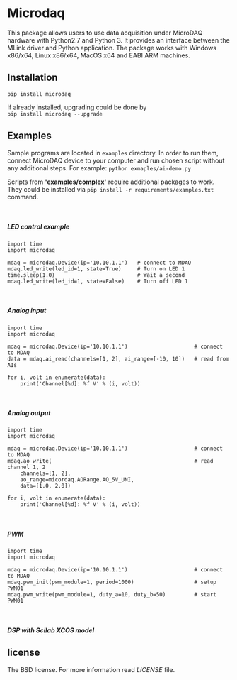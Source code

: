 # Microdaq

This package allows users to use data acquisition under MicroDAQ hardware 
with Python2.7 and Python 3. It provides an interface between the MLink driver 
and Python application. The package works with Windows x86/x64, Linux x86/x64, MacOS x64 
and EABI ARM machines.

## Installation

`pip install microdaq`

If already installed, upgrading could be done by\
`pip install microdaq --upgrade `

## Examples

Sample programs are located in `examples` directory. In order to run them,
connect MicroDAQ device to your computer and run chosen script without any 
additional steps. For example: `python exmaples/ai-demo.py`

Scripts from **'examples/complex'** require additional packages to work.\
They could be installed via `pip install -r requirements/examples.txt` command.

<br>

##### LED control example


    import time
    import microdaq

    mdaq = microdaq.Device(ip='10.10.1.1')   # connect to MDAQ
    mdaq.led_write(led_id=1, state=True)     # Turn on LED 1
    time.sleep(1.0)                          # Wait a second
    mdaq.led_write(led_id=1, state=False)    # Turn off LED 1

<br>

##### Analog input 

    import time
    import microdaq

    mdaq = microdaq.Device(ip='10.10.1.1')                     # connect to MDAQ
    data = mdaq.ai_read(channels=[1, 2], ai_range=[-10, 10])   # read from AIs
    
    for i, volt in enumerate(data):
        print('Channel[%d]: %f V' % (i, volt))

<br>

##### Analog output

    import time
    import microdaq

    mdaq = microdaq.Device(ip='10.10.1.1')                     # connect to MDAQ
    mdaq.ao_write(                                             # read channel 1, 2
        channels=[1, 2], 
        ao_range=micordaq.AORange.AO_5V_UNI, 
        data=[1.0, 2.0])  
    
    for i, volt in enumerate(data):
        print('Channel[%d]: %f V' % (i, volt))
        
<br>

##### PWM

    import time
    import microdaq

    mdaq = microdaq.Device(ip='10.10.1.1')                     # connect to MDAQ
    mdaq.pwm_init(pwm_module=1, period=1000)                   # setup PWM01
    mdaq.pwm_write(pwm_module=1, duty_a=10, duty_b=50)         # start PWM01 
    
<br>

##### DSP with Scilab XCOS model 
    
## license

The BSD license. For more information read _LICENSE_ file.  
